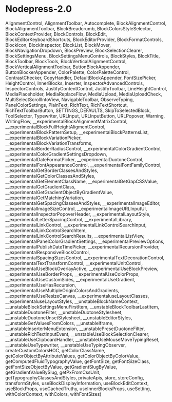 # Nodepress-2.0



AlignmentControl, AlignmentToolbar, Autocomplete, BlockAlignmentControl, BlockAlignmentToolbar, BlockBreadcrumb, BlockColorsStyleSelector, BlockContextProvider, BlockControls, BlockEdit, BlockEditorKeyboardShortcuts, BlockEditorProvider, BlockFormatControls, BlockIcon, BlockInspector, BlockList, BlockMover, BlockNavigationDropdown, BlockPreview, BlockSelectionClearer, BlockSettingsMenu, BlockSettingsMenuControls, BlockStyles, BlockTitle, BlockToolbar, BlockTools, BlockVerticalAlignmentControl, BlockVerticalAlignmentToolbar, ButtonBlockAppender, ButtonBlockerAppender, ColorPalette, ColorPaletteControl, ContrastChecker, CopyHandler, DefaultBlockAppender, FontSizePicker, HeightControl, InnerBlocks, Inserter, InspectorAdvancedControls, InspectorControls, JustifyContentControl, JustifyToolbar, LineHeightControl, MediaPlaceholder, MediaReplaceFlow, MediaUpload, MediaUploadCheck, MultiSelectScrollIntoView, NavigableToolbar, ObserveTyping, PanelColorSettings, PlainText, RichText, RichTextShortcut, RichTextToolbarButton, SETTINGS_DEFAULTS, SkipToSelectedBlock, ToolSelector, Typewriter, URLInput, URLInputButton, URLPopover, Warning, WritingFlow, __experimentalBlockAlignmentMatrixControl, __experimentalBlockFullHeightAligmentControl, __experimentalBlockPatternSetup, __experimentalBlockPatternsList, __experimentalBlockVariationPicker, __experimentalBlockVariationTransforms, __experimentalBorderRadiusControl, __experimentalColorGradientControl, __experimentalColorGradientSettingsDropdown, __experimentalDateFormatPicker, __experimentalDuotoneControl, __experimentalFontAppearanceControl, __experimentalFontFamilyControl, __experimentalGetBorderClassesAndStyles, __experimentalGetColorClassesAndStyles, __experimentalGetElementClassName, __experimentalGetGapCSSValue, __experimentalGetGradientClass, __experimentalGetGradientObjectByGradientValue, __experimentalGetMatchingVariation, __experimentalGetSpacingClassesAndStyles, __experimentalImageEditor, __experimentalImageSizeControl, __experimentalImageURLInputUI, __experimentalInspectorPopoverHeader, __experimentalLayoutStyle, __experimentalLetterSpacingControl, __experimentalLibrary, __experimentalLinkControl, __experimentalLinkControlSearchInput, __experimentalLinkControlSearchItem, __experimentalLinkControlSearchResults, __experimentalListView, __experimentalPanelColorGradientSettings, __experimentalPreviewOptions, __experimentalPublishDateTimePicker, __experimentalRecursionProvider, __experimentalResponsiveBlockControl, __experimentalSpacingSizesControl, __experimentalTextDecorationControl, __experimentalTextTransformControl, __experimentalUnitControl, __experimentalUseBlockOverlayActive, __experimentalUseBlockPreview, __experimentalUseBorderProps, __experimentalUseColorProps, __experimentalUseCustomSides, __experimentalUseGradient, __experimentalUseHasRecursion, __experimentalUseMultipleOriginColorsAndGradients, __experimentalUseResizeCanvas, __experimentaluseLayoutClasses, __experimentaluseLayoutStyles, __unstableBlockNameContext, __unstableBlockSettingsMenuFirstItem, __unstableBlockToolbarLastItem, __unstableDuotoneFilter, __unstableDuotoneStylesheet, __unstableDuotoneUnsetStylesheet, __unstableEditorStyles, __unstableGetValuesFromColors, __unstableIframe, __unstableInserterMenuExtension, __unstablePresetDuotoneFilter, __unstableRichTextInputEvent, __unstableUseBlockSelectionClearer, __unstableUseClipboardHandler, __unstableUseMouseMoveTypingReset, __unstableUseTypewriter, __unstableUseTypingObserver, createCustomColorsHOC, getColorClassName, getColorObjectByAttributeValues, getColorObjectByColorValue, getComputedFluidTypographyValue, getFontSize, getFontSizeClass, getFontSizeObjectByValue, getGradientSlugByValue, getGradientValueBySlug, getPxFromCssUnit, getTypographyClassesAndStyles, privateApis, store, storeConfig, transformStyles, useBlockDisplayInformation, useBlockEditContext, useBlockProps, useCachedTruthy, useInnerBlocksProps, useSetting, withColorContext, withColors, withFontSizes)
